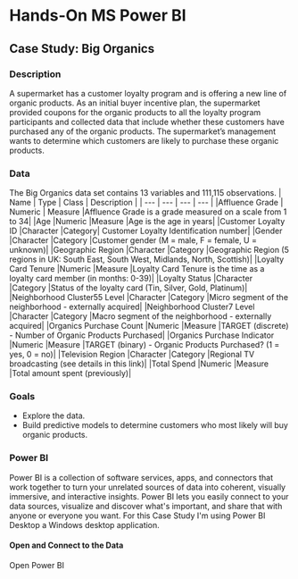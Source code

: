 # **Hands-On MS Power BI**
## **Case Study: Big Organics**
### Description
A supermarket has a customer loyalty program and is offering a new line of organic products. As an initial
buyer incentive plan, the supermarket provided coupons for the organic products to all the loyalty
program participants and collected data that include whether these customers have purchased any of the
organic products. The supermarket’s management wants to determine which customers are likely to
purchase these organic products.
### Data
The Big Organics data set contains 13 variables and 111,115 observations.
| Name | Type | Class | Description |
| --- | --- | --- | --- |
|Affluence Grade | Numeric | Measure |Affluence Grade is a grade measured on a scale from 1 to 34|
|Age |Numeric |Measure |Age is the age in years|
|Customer Loyalty ID |Character |Category| Customer Loyalty Identification number|
|Gender |Character |Category |Customer gender (M = male, F = female, U = unknown)|
|Geographic Region |Character |Category |Geographic Region (5 regions in UK: South East, South West, Midlands, North, Scottish)|
|Loyalty Card Tenure |Numeric |Measure |Loyalty Card Tenure is the time as a loyalty card member (in months: 0-39)|
|Loyalty Status |Character |Category |Status of the loyalty card (Tin, Silver, Gold, Platinum)|
|Neighborhood Cluster55 Level |Character |Category |Micro segment of the neighborhood - externally acquired|
|Neighborhood Cluster7 Level |Character |Category |Macro segment of the neighborhood - externally acquired|
|Organics Purchase Count |Numeric |Measure |TARGET (discrete) - Number of Organic Products Purchased|
|Organics Purchase Indicator |Numeric |Measure |TARGET (binary) - Organic Products Purchased? (1 = yes, 0 = no)|
|Television Region |Character |Category |Regional TV broadcasting (see details in this link)|
|Total Spend |Numeric |Measure |Total amount spent (previously)|

### Goals
* Explore the data.
* Build predictive models to determine customers who most likely will buy organic products.

### Power BI
Power BI is a collection of software services, apps, and connectors that work together to turn your unrelated sources of data into coherent, visually immersive, and interactive insights. Power BI lets you easily connect to your data sources, visualize and discover what's important, and share that with anyone or everyone you want.
For this Case Study I'm using Power BI Desktop a Windows desktop application.

#### Open and Connect to the Data
Open Power BI
